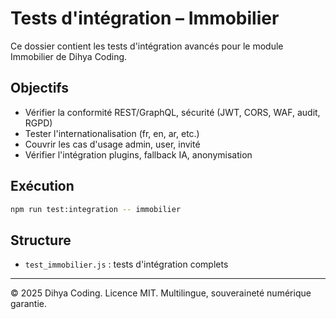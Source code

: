 # Tests d'intégration – Immobilier

Ce dossier contient les tests d'intégration avancés pour le module Immobilier de Dihya Coding.

## Objectifs
- Vérifier la conformité REST/GraphQL, sécurité (JWT, CORS, WAF, audit, RGPD)
- Tester l'internationalisation (fr, en, ar, etc.)
- Couvrir les cas d'usage admin, user, invité
- Vérifier l'intégration plugins, fallback IA, anonymisation

## Exécution
```bash
npm run test:integration -- immobilier
```

## Structure
- `test_immobilier.js` : tests d'intégration complets

---
© 2025 Dihya Coding. Licence MIT. Multilingue, souveraineté numérique garantie.
